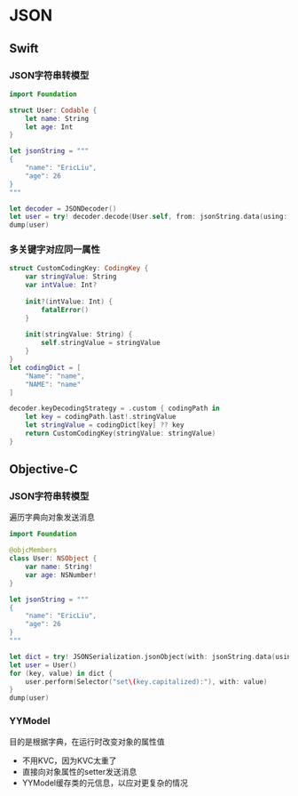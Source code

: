 # JSON

## Swift

### JSON字符串转模型

```swift
import Foundation

struct User: Codable {
    let name: String
    let age: Int
}

let jsonString = """
{
    "name": "EricLiu",
    "age": 26
}
"""

let decoder = JSONDecoder()
let user = try! decoder.decode(User.self, from: jsonString.data(using: .utf8)!)
dump(user)
```

### 多关键字对应同一属性

```swift
struct CustomCodingKey: CodingKey {
    var stringValue: String
    var intValue: Int?
    
    init?(intValue: Int) {
        fatalError()
    }
    
    init(stringValue: String) {
        self.stringValue = stringValue
    }
}
let codingDict = [
    "Name": "name",
    "NAME": "name"
]

decoder.keyDecodingStrategy = .custom { codingPath in
    let key = codingPath.last!.stringValue
    let stringValue = codingDict[key] ?? key
    return CustomCodingKey(stringValue: stringValue)
}
```

## Objective-C

### JSON字符串转模型

遍历字典向对象发送消息

```swift
import Foundation

@objcMembers
class User: NSObject {
    var name: String!
    var age: NSNumber!
}

let jsonString = """
{
    "name": "EricLiu",
    "age": 26
}
"""

let dict = try! JSONSerialization.jsonObject(with: jsonString.data(using: .utf8)!) as! [String : Any]
let user = User()
for (key, value) in dict {
    user.perform(Selector("set\(key.capitalized):"), with: value)
}
dump(user)
```

### YYModel

目的是根据字典，在运行时改变对象的属性值

- 不用KVC，因为KVC太重了
- 直接向对象属性的setter发送消息
- YYModel缓存类的元信息，以应对更复杂的情况
